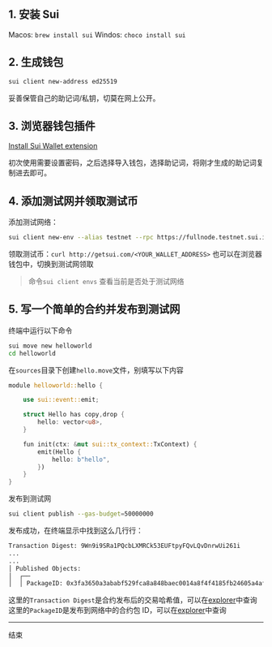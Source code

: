 ## 1. 安装 Sui

Macos: `brew install sui`
Windos: `choco install sui`

## 2. 生成钱包

```bash
sui client new-address ed25519
```

妥善保管自己的助记词/私钥，切莫在网上公开。

## 3. 浏览器钱包插件

[Install Sui Wallet extension](https://chromewebstore.google.com/detail/sui-wallet/opcgpfmipidbgpenhmajoajpbobppdil)

初次使用需要设置密码，之后选择导入钱包，选择助记词，将刚才生成的助记词复制进去即可。

## 4. 添加测试网并领取测试币

添加测试网络：

```bash
sui client new-env --alias testnet --rpc https://fullnode.testnet.sui.io:443
```

领取测试币：`curl http://getsui.com/<YOUR_WALLET_ADDRESS>`
也可以在浏览器钱包中，切换到测试网领取

> 命令`sui client envs` 查看当前是否处于测试网络

## 5. 写一个简单的合约并发布到测试网

终端中运行以下命令

```bash
sui move new helloworld
cd helloworld
```

在`sources`目录下创建`hello.move`文件，别填写以下内容

```rust
module helloworld::hello {

    use sui::event::emit;

    struct Hello has copy,drop {
        hello: vector<u8>,
    }

    fun init(ctx: &mut sui::tx_context::TxContext) {
        emit(Hello {
            hello: b"hello",
        })
    }
}
```

发布到测试网

```bash
sui client publish --gas-budget=50000000
```

发布成功，在终端显示中找到这么几行行：

```bash
Transaction Digest: 9Wn9i9SRa1PQcbLXMRCk53EUFtpyFQvLQvDnrwUi261i
...
...
│ Published Objects:                                                                               │
│  ┌──                                                                                             │
│  │ PackageID: 0x3fa3650a3ababf529fca8a848baec0014a8f4f4185fb24605a4aff19db5131fc
```

这里的`Transaction Digest`是合约发布后的交易哈希值，可以在[explorer](https://testnet.suivision.xyz/txblock/9Wn9i9SRa1PQcbLXMRCk53EUFtpyFQvLQvDnrwUi261i)中查询
这里的`PackageID`是发布到网络中的合约包 ID，可以在[explorer](https://testnet.suivision.xyz/package/0x3fa3650a3ababf529fca8a848baec0014a8f4f4185fb24605a4aff19db5131fc)中查询

---

结束
